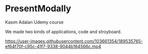 # PresentModally

Kasım Adalan Udemy course

We made two kinds of applications, code and stroyboard.



https://user-images.githubusercontent.com/103661354/189535765-ef64f70f-c95c-41f7-9338-9044b164566c.mp4

